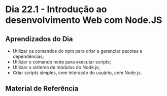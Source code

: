 # Dia 22.1 - Introdução ao desenvolvimento Web com Node.JS

## Aprendizados do Dia

- Utilizar os comandos do npm para criar e gerenciar pacotes e dependências;
- Utilizar o comando node para executar scripts;
- Utilizar o sistema de módulos do Node.js;
- Criar scripts simples, com interação do usuário, com Node.js.

## Material de Referência

